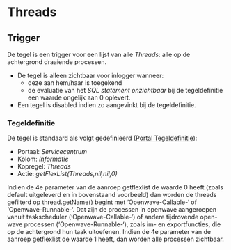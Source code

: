 # Threads

## Trigger

De tegel is een trigger voor een lijst van alle _Threads_: alle op de achtergrond draaiende processen.

- De tegel is alleen zichtbaar voor inlogger wanneer:
  - deze aan hem/haar is toegekend
  - de evaluatie van het _SQL statement onzichtbaar_ bij de tegeldefinitie een waarde ongelijk aan 0 oplevert.
- Een tegel is disabled indien zo aangevinkt bij de tegeldefinitie.

### Tegeldefinitie

De tegel is standaard als volgt gedefinieerd ([Portal Tegeldefinitie](/docs/instellen_inrichten/portaldefinitie/portal_tegel.md)):

- Portaal: _Servicecentrum_
- Kolom: _Informatie_
- Kopregel: _Threads_
- Actie: _getFlexList(Threads,nil,nil,0)_

Indien de 4e parameter van de aanroep getflexlist de waarde 0 heeft (zoals default uitgeleverd en in bovenstaand voorbeeld) dan worden de threads gefilterd op thread.getName() begint met ‘Openwave-Callable-‘ of ‘Openwave-Runnable-‘. Dat zijn de processen in openwave aangeroepen vanuit taskscheduler (‘Openwave-Callable-‘) of andere tijdrovende open-wave processen (‘Openwave-Runnable-‘), zoals im- en exportfuncties, die op de achtergrond hun taak uitoefenen. Indien de 4e parameter van de aanroep getflexlist de waarde 1 heeft, dan worden alle processen zichtbaar.
